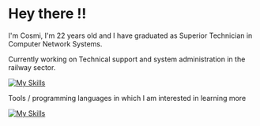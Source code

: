 # Hey there !!

I'm Cosmi, I'm 22 years old and I have graduated as Superior Technician in Computer Network Systems.

Currently working on Technical support and system administration in the railway sector.


[![My Skills](https://skillicons.dev/icons?i=ansible,bash,linux,vim,docker,vscode,postgres,py,powershell,wordpress,git,gitlab,stackoverflow,html)](https://skillicons.dev)


Tools / programming languages in which I am interested in learning more


[![My Skills](https://skillicons.dev/icons?i=django,go,aws)](https://skillicons.dev)


